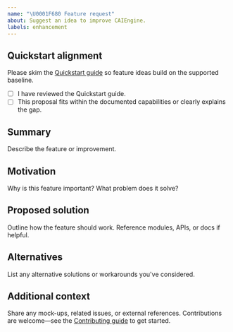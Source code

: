 ```yaml
---
name: "\U0001F680 Feature request"
about: Suggest an idea to improve CAIEngine.
labels: enhancement
---
```


## Quickstart alignment

Please skim the [Quickstart guide](../../docs/getting_started/quickstart.md) so feature ideas build on the supported baseline.

- [ ] I have reviewed the Quickstart guide.
- [ ] This proposal fits within the documented capabilities or clearly explains the gap.

## Summary

Describe the feature or improvement.

## Motivation

Why is this feature important? What problem does it solve?

## Proposed solution

Outline how the feature should work. Reference modules, APIs, or docs if helpful.

## Alternatives

List any alternative solutions or workarounds you've considered.

## Additional context

Share any mock-ups, related issues, or external references. Contributions are welcome—see the [Contributing guide](../../docs/dev/contributing.html) to get started.
